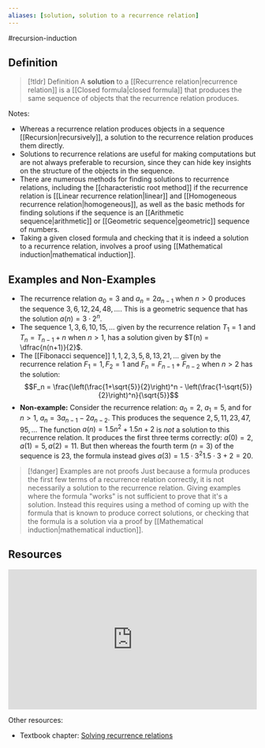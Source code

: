```yaml
---
aliases: [solution, solution to a recurrence relation]
--- 
```


#recursion-induction 

## Definition 

> [!tldr] Definition
> A **solution** to a [[Recurrence relation|recurrence relation]] is a [[Closed formula|closed formula]] that produces the same sequence of objects that the recurrence relation produces. 

Notes: 
- Whereas a recurrence relation produces objects in a sequence [[Recursion|recursively]], a solution to the recurrence relation produces them directly. 
- Solutions to recurrence relations are useful for making computations but are not always preferable to recursion, since they can hide key insights on the structure of the objects in the sequence. 
- There are numerous methods for finding solutions to recurrence relations, including the [[characteristic root method]] if the recurrence relation is [[Linear recurrence relation|linear]] and [[Homogeneous recurrence relation|homogeneous]], as well as the basic methods for finding solutions if the sequence is an [[Arithmetic sequence|arithmetic]] or [[Geometric sequence|geometric]] sequence of numbers. 
- Taking a given closed formula and checking that it is indeed a solution to a recurrence relation, involves a proof using [[Mathematical induction|mathematical induction]]. 

## Examples and Non-Examples 

- The recurrence relation $a_0 = 3$ and $a_n = 2a_{n-1}$ when $n > 0$ produces the sequence $3, 6, 12, 24, 48, \dots$. This is a geometric sequence that has the solution $a(n) = 3 \cdot 2^n$. 
- The sequence $1, 3, 6, 10, 15, \dots$ given by the recurrence relation $T_1 = 1$ and $T_n = T_{n-1} + n$ when $n > 1$, has a solution given by $T(n) = \dfrac{n(n+1)}{2}$. 
- The [[Fibonacci sequence]] $1, 1, 2, 3, 5, 8, 13, 21, \dots$ given by the recurrence relation $F_1 = 1, F_2 = 1$ and $F_n = F_{n-1} + F_{n-2}$ when $n > 2$ has the solution: 
$$F_n = \frac{\left(\frac{1+\sqrt{5}}{2}\right)^n - \left(\frac{1-\sqrt{5}}{2}\right)^n}{\sqrt{5}}$$
- **Non-example:** Consider the recurrence relation: $a_0 = 2$, $a_1=5$, and for $n > 1$, $a_n = 3a_{n-1} - 2a_{n-2}$.  This produces the sequence $2, 5, 11, 23, 47, 95, ...$ The function $a(n) = 1.5n^2 + 1.5n + 2$ is *not* a solution to this recurrence relation. It produces the first three terms correctly: $a(0) = 2, a(1) = 5, a(2) = 11$. But then whereas the fourth term ($n=3$) of the sequence is $23$, the formula instead gives $a(3) = 1.5 \cdot 3^2  1.5 \cdot 3 + 2 = 20$. 

> [!danger] Examples are not proofs 
> Just because a formula produces the first few terms of a recurrence relation correctly, it is not necessarily a solution to the recurrence relation. Giving examples where the formula "works" is not sufficient to prove that it's a solution. Instead this requires using a method of coming up with the formula that is known to produce correct solutions, or checking that the formula is a solution via a proof by [[Mathematical induction|mathematical induction]]. 

## Resources 

<div style="padding:56.25% 0 0 0;position:relative;"><iframe src="https://player.vimeo.com/video/641526674?badge=0&amp;autopause=0&amp;quality_selector=1&amp;player_id=0&amp;app_id=58479" frameborder="0" allow="autoplay; fullscreen; picture-in-picture" style="position:absolute;top:0;left:0;width:100%;height:100%;" title="Screencast 5.4: Solutions to recurrence relations"></iframe></div><script src="https://player.vimeo.com/api/player.js"></script>

Other resources: 
- Textbook chapter: [Solving recurrence relations](https://discrete.openmathbooks.org/dmoi2/sec_recurrence.html)
